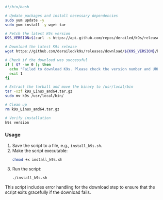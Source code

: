 
```sh
#!/bin/bash

# Update packages and install necessary dependencies
sudo yum update -y
sudo yum install -y wget tar

# Fetch the latest K9s version
K9S_VERSION=$(curl -s https://api.github.com/repos/derailed/k9s/releases/latest | grep tag_name | cut -d '"' -f 4)

# Download the latest K9s release
wget https://github.com/derailed/k9s/releases/download/${K9S_VERSION}/k9s_Linux_amd64.tar.gz

# Check if the download was successful
if [ $? -ne 0 ]; then
  echo "Failed to download K9s. Please check the version number and URL."
  exit 1
fi

# Extract the tarball and move the binary to /usr/local/bin
tar -xzf k9s_Linux_amd64.tar.gz
sudo mv k9s /usr/local/bin/

# Clean up
rm k9s_Linux_amd64.tar.gz

# Verify installation
k9s version
```

### Usage

1. Save the script to a file, e.g., `install_k9s.sh`.
2. Make the script executable:
   ```sh
   chmod +x install_k9s.sh
   ```
3. Run the script:
   ```sh
   ./install_k9s.sh
   ```

This script includes error handling for the download step to ensure that the script exits gracefully if the download fails.

